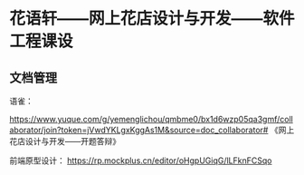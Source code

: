 # 花语轩——网上花店设计与开发——软件工程课设



## 文档管理

语雀：

https://www.yuque.com/g/yemenglichou/qmbme0/bx1d6wzp05qa3gmf/collaborator/join?token=jVwdYKLgxKggAs1M&source=doc_collaborator# 《网上花店设计与开发——开题答辩》


前端原型设计：
https://rp.mockplus.cn/editor/oHgpUGiqG/lLFknFCSqo
